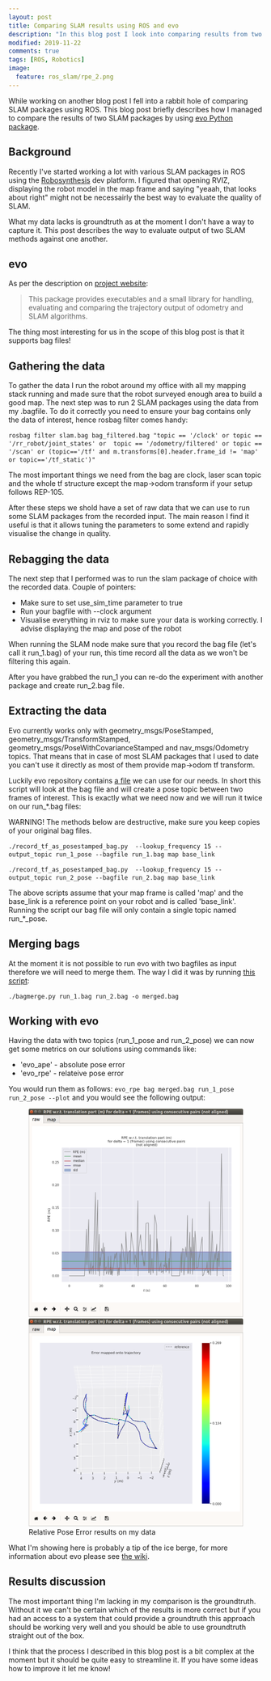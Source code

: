 ```yaml
---
layout: post
title: Comparing SLAM results using ROS and evo
description: "In this blog post I look into comparing results from two ROS SLAM packages using evo Python package on data from processed bag files."
modified: 2019-11-22
comments: true
tags: [ROS, Robotics]
image:
  feature: ros_slam/rpe_2.png
---
```


While working on another blog post I fell into a rabbit hole of comparing SLAM packages using ROS. This blog post briefly describes how I managed to compare the results of two SLAM packages by using [evo Python package](https://michaelgrupp.github.io/evo/).

<!-- more -->

## Background

Recently I've started working a lot with various SLAM packages in ROS using the [Robosynthesis](https://www.robosynthesis.com/) dev platform. I figured that opening RVIZ, displaying the robot model in the map frame and saying "yeaah, that looks about right" might not be necessairly the best way to evaluate the quality of SLAM.

What my data lacks is groundtruth as at the moment I don't have a way to capture it. This post describes the way to evaluate output of two SLAM methods against one another.

## evo

As per the description on [project website](https://michaelgrupp.github.io/evo/):

> This package provides executables and a small library for handling, evaluating and comparing the trajectory output of odometry and SLAM algorithms.

The thing most interesting for us in the scope of this blog post is that it supports bag files!

## Gathering the data

To gather the data I run the robot around my office with all my mapping stack running and made sure that the robot surveyed enough area to build a good map. The next step was to run 2 SLAM packages using the data from my .bagfile. To do it correctly you need to ensure your bag contains only the data of interest, hence rosbag filter comes handy:

```
rosbag filter slam.bag bag_filtered.bag "topic == '/clock' or topic == '/rr_robot/joint_states' or  topic == '/odometry/filtered' or topic == '/scan' or (topic=='/tf' and m.transforms[0].header.frame_id != 'map' or topic=='/tf_static')"
```

The most important things we need from the bag are clock, laser scan topic and the whole tf structure except the map->odom transform if your setup follows REP-105.

After these steps we shold have a set of raw data that we can use to run some SLAM packages from the recorded input. The main reason I find it useful is that it allows tuning the parameters to some extend and rapidly visualise the change in quality.

## Rebagging the data

The next step that I performed was to run the slam package of choice with the recorded data. Couple of pointers:
* Make sure to set use_sim_time parameter to true
* Run your bagfile with --clock argument
* Visualise everything in rviz to make sure your data is working correctly. I advise displaying the map and pose of the robot

When running the SLAM node make sure that you record the bag file (let's call it run_1.bag) of your run, this time record all the data as we won't be filtering this again.

After you have grabbed the run_1 you can re-do the experiment with another package and create run_2.bag file.

## Extracting the data

Evo currently works only with geometry_msgs/PoseStamped, geometry_msgs/TransformStamped, geometry_msgs/PoseWithCovarianceStamped and nav_msgs/Odometry topics. That means that in case of most SLAM packages that I used to date you can't use it directly as most of them provide map->odom tf transform.

Luckily evo repository contains [a file](https://github.com/MichaelGrupp/evo/blob/master/contrib/record_tf_as_posestamped_bag.py) we can use for our needs. In short this script will look at the bag file and will create a pose topic between two frames of interest. This is exactly what we need now and we will run it twice on our run_*.bag files:

WARNING! The methods below are destructive, make sure you keep copies of your original bag files.

```
./record_tf_as_posestamped_bag.py  --lookup_frequency 15 --output_topic run_1_pose --bagfile run_1.bag map base_link
```

```
./record_tf_as_posestamped_bag.py  --lookup_frequency 15 --output_topic run_2_pose --bagfile run_2.bag map base_link
```

The above scripts assume that your map frame is called 'map' and the base_link is a reference point on your robot and is called 'base_link'. Running the script our bag file will only contain a single topic named run_*_pose.

## Merging bags

At the moment it is not possible to run evo with two bagfiles as input therefore we will need to merge them. The way I did it was by running [this script](https://gist.github.com/troygibb/21fec0c748227eec89338054e6dd1833):

```
./bagmerge.py run_1.bag run_2.bag -o merged.bag
```

## Working with evo

Having the data with two topics (run_1_pose and run_2_pose) we can now get some metrics on our solutions using commands like:
* 'evo_ape' - absolute pose error
* 'evo_rpe' - relateive pose error

You would run them as follows: `evo_rpe bag merged.bag run_1_pose run_2_pose --plot` and you would see the following output:

<figure class="half">
	<img src="/images/ros_slam/rpe_1.png">
	<img src="/images/ros_slam/rpe_2.png">
	<figcaption>Relative Pose Error results on my data</figcaption>
</figure>

What I'm showing here is probably a tip of the ice berge, for more information about evo please see [the wiki](https://github.com/MichaelGrupp/evo/wiki).

## Results discussion

The most important thing I'm lacking in my comparison is the groundtruth. Without it we can't be certain which of the results is more correct but if you had an access to a system that could provide a groundtruth this approach should be working very well and you should be able to use groundtruth straight out of the box.

I think that the process I described in this blog post is a bit complex at the moment but it should be quite easy to streamline it. If you have some ideas how to improve it let me know!
